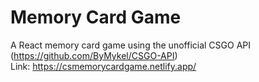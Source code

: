 # Memory Card Game
A React memory card game using the unofficial CSGO API (https://github.com/ByMykel/CSGO-API)<br>
Link: https://csmemorycardgame.netlify.app/
